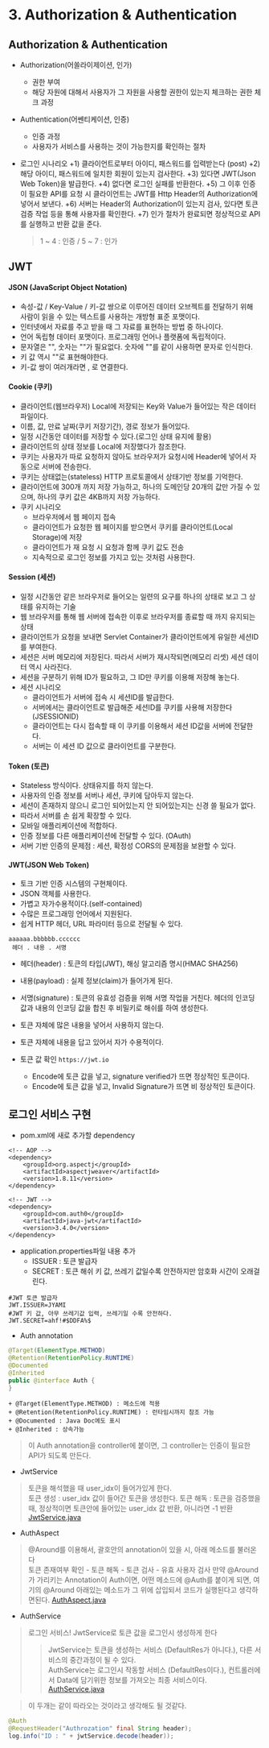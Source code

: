 # 3. Authorization & Authentication

## Authorization & Authentication

- Authorization(어쏠라이제이션, 인가)
    + 권한 부여
    + 해당 자원에 대해서 사용자가 그 자원을 사용할 권한이 있는지 체크하는 권한 체크 과정
- Authentication(어쎈티케이션, 인증)
    + 인증 과정
    + 사용자가 서비스를 사용하는 것이 가능한지를 확인하는 절차

- 로그인 시나리오
    +1) 클라이언트로부터 아이디, 패스워드를 입력받는다 (post)
    +2) 해당 아이디, 패스워드에 일치한 회원이 있는지 검사한다.
    +3) 있다면 JWT(Json Web Token)을 발급한다.
    +4) 없다면 로그인 실패를 반환한다.
    +5) 그 이후 인증이 필요한 API를 요청 시 클라이언트는 JWT를 Http Header의 Authorization에 넣어서 보낸다.
    +6) 서버는 Header의 Authorization이 있는지 검사, 있다면 토큰 검증 작업 등을 통해 사용자를 확인한다.
    +7) 인가 절차가 완료되면 정상적으로 API를 실행하고 반환 값을 준다.
    > 1 ~ 4 : 인증 / 5 ~ 7 : 인가

## JWT
#### JSON (JavaScript Object Notation)
- 속성-값 / Key-Value / 키-값 쌍으로 이루어진 데이터 오브젝트를 전달하기 위해 사람이 읽을 수 있는 텍스트를 사용하는 개방형 표준 포맷이다.
- 인터넷에서 자료를 주고 받을 때 그 자료를 표현하는 방법 중 하나이다.
- 언어 독립형 데이터 포맷이다. 프로그래밍 언어나 플랫폼에 독립적이다.
- 문자열은 "", 숫자는 ""가 필요없다. 숫자에 ""를 같이 사용하면 문자로 인식한다.
- 키 값 역시 ""로 표현해야한다.
- 키-값 쌍이 여러개라면 , 로 연결한다.

#### Cookie (쿠키)
- 클라이언트(웹브라우저) Local에 저장되는 Key와 Value가 들어있는 작은 데이터 파일이다.
- 이름, 값, 만료 날짜(쿠키 저장기간), 경로 정보가 들어있다.
- 일정 시간동안 데이터를 저장할 수 있다.(로그인 상태 유지에 활용)
- 클라이언트의 상태 정보를 Local에 저장했다가 참조한다.
- 쿠키는 사용자가 따로 요청하지 않아도 브라우저가 요청시에 Header에 넣어서 자동으로 서버에 전송한다.
- 쿠키는 상태없는(stateless) HTTP 프로토콜에서 상태기반 정보를 기억한다.
- 클라이언트에 300개 까지 저장 가능하고, 하나의 도메인당 20개의 값만 가질 수 있으며, 하나의 쿠키 값은 4KB까지 저장 가능하다.
- 쿠키 시나리오
    + 브라우저에서 웹 페이지 접속
    + 클라이언트가 요청한 웹 페이지를 받으면서 쿠키를 클라이언트(Local Storage)에 저장
    + 클라이언트가 재 요청 시 요청과 함께 쿠키 값도 전송
    + 지속적으로 로그인 정보를 가지고 있는 것처럼 사용한다.

#### Session (세션)
- 일정 시간동안 같은 브라우저로 들어오는 일련의 요구를 하나의 상태로 보고 그 상태를 유지하는 기술
- 웹 브라우저를 통해 웹 서버에 접속한 이후로 브라우저를 종료할 때 까지 유지되는 상태
- 클라이언트가 요청을 보내면 Servlet Container가 클라이언트에게 유일한 세션ID를 부여한다.
- 세션은 서버 메모리에 저장된다. 따라서 서버가 재시작되면(메모리 리셋) 세션 데이터 역시 사라진다.
- 세션을 구분하기 위해 ID가 필요하고, 그 ID만 쿠키를 이용해 저장해 놓는다.
- 세션 시나리오
    + 클라이언트가 서버에 접속 시 세션ID를 발급한다.
    + 서버에서는 클라이언트로 발급해준 세션ID를 쿠키를 사용해 저장한다 (JSESSIONID)
    + 클라이언트는 다시 접속할 때 이 쿠키를 이용해서 세션 ID값을 서버에 전달한다.
    + 서버는 이 세션 ID 값으로 클라이언트를 구분한다.

#### Token (토큰)
- Stateless 방식이다. 상태유지를 하지 않는다.
- 사용자의 인증 정보를 서버나 세션, 쿠키에 담아두지 않는다.
- 세션이 존재하지 않으니 로그인 되어있는지 안 되어있는지는 신경 쓸 필요가 없다.
- 따라서 서버를 손 쉽게 확장할 수 있다.
- 모바일 애플리케이션에 적합하다.
- 인증 정보를 다른 애플리케이션에 전달할 수 있다. (OAuth)
- 서버 기반 인증의 문제점 : 세션, 확정성 CORS의 문제점을 보완할 수 있다.

#### JWT(JSON Web Token)
- 토크 기반 인증 시스템의 구현체이다.
- JSON 객체를 사용한다.
- 가볍고 자가수용적이다.(self-contained)
- 수많은 프로그래밍 언어에서 지원된다.
- 쉽게 HTTP 헤더, URL 파라미터 등으로 전달될 수 있다.
```
aaaaaa.bbbbbb.cccccc
 헤더 . 내용 . 서명
```
- 헤더(header) : 토큰의 타입(JWT), 해싱 알고리즘 명시(HMAC SHA256)
- 내용(payload) : 실제 정보(claim)가 들어가게 된다.
- 서명(signature) : 토큰의 유효성 검증을 위해 서명 작업을 거친다. 헤더의 인코딩 값과 내용의 인코딩 값을 합친 후 비밀키로 해쉬를 하여 생성한다.
- 토큰 자체에 많은 내용을 넣어서 사용하지 않는다.
- 토큰 자체에 내용을 답고 있어서 자가 수용적이다.

- 토큰 값 확인 ```https://jwt.io```
    + Encode에 토큰 값을 넣고, signature verified가 뜨면 정상적인 토큰이다.
    + Encode에 토큰 값을 넣고, Invalid Signature가 뜨면 비 정상적인 토큰이다.

## 로그인 서비스 구현
- pom.xml에 새로 추가할 dependency
```
<!-- AOP -->
<dependency>
    <groupId>org.aspectj</groupId>
    <artifactId>aspectjweaver</artifactId>
    <version>1.8.11</version>
</dependency>

<!-- JWT -->
<dependency>
    <groupId>com.auth0</groupId>
    <artifactId>java-jwt</artifactId>
    <version>3.4.0</version>
</dependency>
```
- application.properties파일 내용 추가
    + ISSUER : 토큰 발급자
    + SECRET : 토큰 해쉬 키 값, 쓰레기 값일수록 안전하지만 암호화 시간이 오래걸린다.
```
#JWT 토큰 발급자
JWT.ISSUER=JYAMI
#JWT 키 값, 아무 쓰레기값 입력, 쓰레기일 수록 안전하다.
JWT.SECRET=ahf!#$DDFA%$
```

- Auth annotation
```java
@Target(ElementType.METHOD)
@Retention(RetentionPolicy.RUNTIME)
@Documented
@Inherited
public @interface Auth {
}
```
    + @Target(ElementType.METHOD) : 메소드에 적용
    + @Retention(RetentionPolicy.RUNTIME) : 런타임시까지 참조 가능
    + @Documented : Java Doc에도 표시
    + @Inherited : 상속가능
> 이 Auth annotation을 controller에 붙이면, 그 controller는 인증이 필요한 API가 되도록 만든다.

- JwtService 
> 토큰을 해석했을 때 user_idx이 들어가있게 한다.  
> 토큰 생성 : user_idx 값이 들어간 토큰을 생성한다.
> 토큰 해독 : 토큰을 검증했을 때, 정상적이면 토큰안에 들어있는 user_idx 값 반환, 아니라면 -1 반환
[JwtService.java](../src/main/java/org/sopt/seminar5/service/JwtService.java)

- AuthAspect
> @Around를 이용해서, 괄호안의 annotation이 있을 시, 아래 메소드를 불러온다  
> 토큰 존재여부 확인 - 토큰 해독 - 토큰 검사 - 유효 사용자 검사
> 만약 @Around가 가리키는 Annotation이 Auth이면, 어떤 메소드에 @Auth를 붙이게 되면, 여기의 @Around 아래있는 메소드가 그 위에 삽입되서 코드가 실행된다고 생각하면된다.
[AuthAspect.java](../src/main/java/org/sopt/seminar5/utils/Auth/AuthAspect.java)

- AuthService
> 로그인 서비스! JwtService로 토큰 값을 로그인시 생성하게 한다
>> JwtService는 토큰을 생성하는 서비스 (DefaultRes가 아니다.), 다른 서비스의 중간과정이 될 수 있다.  
>> AuthService는 로그인시 작동할 서비스 (DefaultRes이다.), 컨트롤러에서 Data에 담기위한 정보를 가져오는 최종 서비스이다.
[AuthService.java](../src/main/java/org/sopt/seminar5/service/AuthService.java)

> 이 두개는 같이 따라오는 것이라고 생각해도 될 것같다.
```java
@Auth
@RequestHeader("Authrozation" final String header);
log.info("ID : " + jwtService.decode(header));
```













